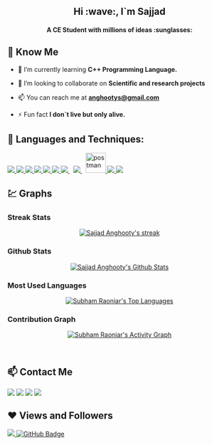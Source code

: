 <h2 align="center">Hi :wave:, I`m Sajjad</h2>
<h4 align="center">A CE Student with millions of ideas :sunglasses:</h4>

## :man: Know Me

- 🌱 I’m currently learning **C++ Programming Language.**

- 👯 I’m looking to collaborate on **Scientific and research projects**

- 📫 You can reach me at **anghootys@gmail.com**

- ⚡ Fun fact **I don`t live but only alive.**

## 🚀 Languages and Techniques:

<p align="left"> 
    <a href="https://isocpp.org/" target="_blank"> <img src="https://img.icons8.com/ios-filled/50/4a90e2/c-plus-plus-logo.png"/> </a>
    <a href="https://reactjs.org/" target="_blank"> <img src="https://img.icons8.com/color/48/000000/react-native.png"/> </a> 
    <a href="https://developer.mozilla.org/en-US/docs/Web/JavaScript" target="_blank"> <img src="https://img.icons8.com/color/48/000000/javascript.png"/> </a> 
    <a href="https://www.w3.org/html/" target="_blank"> <img src="https://img.icons8.com/color/48/000000/html-5.png"/> </a> 
    <a href="https://www.w3schools.com/css/" target="_blank"> <img src="https://img.icons8.com/color/48/000000/css3.png"/> </a> 
    <a href="https://getbootstrap.com" target="_blank"> <img src="https://img.icons8.com/color/48/000000/bootstrap.png"/> </a> 
    <a style="padding-right:8px;" href="https://nodejs.org" target="_blank"> <img src="https://img.icons8.com/color/48/000000/nodejs.png"/> </a> 
    <a style="padding-right:8px;" href="https://www.mysql.com/" target="_blank"> <img src="https://img.icons8.com/fluent/50/000000/mysql-logo.png"/> </a> 
    <a href="https://postman.com" target="_blank"> <img src="https://www.vectorlogo.zone/logos/getpostman/getpostman-icon.svg" alt="postman" width="45" height="45"/> </a>   
    <a href="https://git-scm.com/" target="_blank"> <img src="https://img.icons8.com/color/48/000000/git.png"/> </a> 
    <a href="https://redux.js.org" target="_blank"> <img src="https://img.icons8.com/color/48/000000/redux.png"/> </a>
</p>

## :chart: Graphs

### Streak Stats
<p align="center">
    <a href="https://github.com/anghootys/github-readme-streak-stats">
        <img title="🔥 Get streak stats for your profile at git.io/streak-stats" alt="Sajjad Anghooty's streak" src="http://github-readme-streak-stats.herokuapp.com?user=anghootys&theme=dracula"/>
    </a>
</p>

### Github Stats
  <p align="center">
    <a href="https://github.com/anghootys/github-readme-stats"><img alt="Sajjad Anghooty's Github Stats" src="https://github-readme-stats.vercel.app/api?username=anghootys&show_icons=false&count_private=true&theme=dracula" /></a>
    </p>

### Most Used Languages
  <p align="center">
  <a href="https://github.com/anghootys/github-readme-stats"><img alt="Subham Raoniar's Top Languages" src="https://github-readme-stats.vercel.app/api/top-langs/?username=anghootys&langs_count=8&count_private=true&layout=compact&theme=dracula&hide_border=true&bg_color=0D1117" /></a>
  </p>


### Contribution Graph
  <p align="center">
<a href="https://github.com/SubhamRaoniar28/github-readme-activity-graph"><img alt="Subham Raoniar's Activity Graph" src="https://activity-graph.herokuapp.com/graph?username=anghootys&bg_color=0D1117&color=ff6e96&line=ff6e96&point=FFFFFF&hide_border=true" /></a>
</p>

<br/>

## :mailbox: Contact Me
<p align="left">

<a href = "https://www.linkedin.com/in/anghootys/"><img src="https://img.icons8.com/fluent/48/000000/linkedin.png"/></a>
<a href = "https://twitter.com/anghootys"><img src="https://img.icons8.com/fluent/48/000000/twitter.png"/></a>
<a href = "https://www.instagram.com/anghootys/"><img src="https://img.icons8.com/fluent/48/000000/instagram-new.png"/></a>
<a href = "https://www.youtube.com/channel/UC8bJVH3IclyQYjcz2XURZ2w"><img src="https://img.icons8.com/color/48/000000/youtube-play.png"/></a>

</p>

## :heart: Views and Followers
<a href="https://github.com/Meghna-DAS/github-profile-views-counter">
    <img src="https://komarev.com/ghpvc/?username=anghootys">
</a>
<a href="https://github.com/SubhamRaoniar28?tab=followers"><img src="https://img.shields.io/github/followers/anghootys?label=Followers&style=social" alt="GitHub Badge"></a>
